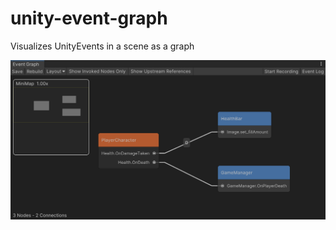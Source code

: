 # unity-event-graph
Visualizes UnityEvents in a scene as a graph

![Screenshot](Media/screenshot1.png)